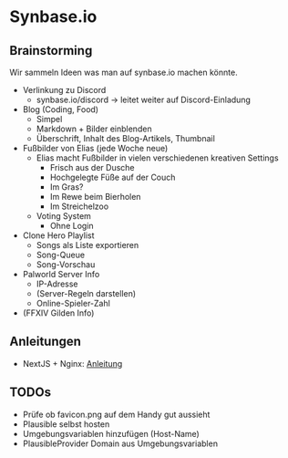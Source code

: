 # Synbase.io

## Brainstorming

Wir sammeln Ideen was man auf synbase.io machen könnte.

-   Verlinkung zu Discord
    -   synbase.io/discord -> leitet weiter auf Discord-Einladung
-   Blog (Coding, Food)
    -   Simpel
    -   Markdown + Bilder einblenden
    -   Überschrift, Inhalt des Blog-Artikels, Thumbnail
-   Fußbilder von Elias (jede Woche neue)
    -   Elias macht Fußbilder in vielen verschiedenen kreativen Settings
        -   Frisch aus der Dusche
        -   Hochgelegte Füße auf der Couch
        -   Im Gras?
        -   Im Rewe beim Bierholen
        -   Im Streichelzoo
    -   Voting System
        -   Ohne Login
-   Clone Hero Playlist
    -   Songs als Liste exportieren
    -   Song-Queue
    -   Song-Vorschau
-   Palworld Server Info
    -   IP-Adresse
    -   (Server-Regeln darstellen)
    -   Online-Spieler-Zahl
-   (FFXIV Gilden Info)

## Anleitungen

-   NextJS + Nginx: [Anleitung](https://steveholgado.com/nginx-for-nextjs/)

## TODOs

-   Prüfe ob favicon.png auf dem Handy gut aussieht
-   Plausible selbst hosten
-   Umgebungsvariablen hinzufügen (Host-Name)
-   PlausibleProvider Domain aus Umgebungsvariablen

